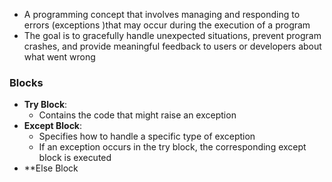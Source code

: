 - A programming concept that involves managing and responding to errors (exceptions )that may occur during the execution of a program
- The goal is to gracefully handle unexpected situations, prevent program crashes, and provide meaningful feedback to users or developers about what went wrong

### Blocks
- **Try Block**:
	- Contains the code that might raise an exception
- **Except Block**:
	- Specifies how to handle a specific type of exception
	- If an exception occurs in the try block, the corresponding except block is executed
- **Else Block